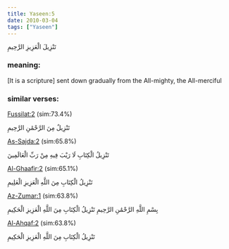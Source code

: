 ```yaml
---
title: Yaseen:5
date: 2010-03-04
tags: ["Yaseen"]
---
```

تَنْزِيلَ الْعَزِيزِ الرَّحِيمِ
### meaning: 
[It is a scripture] sent down gradually from the All-mighty, the All-merciful
### similar verses: 

[Fussilat:2](/41/2) (sim:73.4%)

تَنْزِيلٌ مِنَ الرَّحْمَٰنِ الرَّحِيمِ

[As-Sajda:2](/32/2) (sim:65.8%)

تَنْزِيلُ الْكِتَابِ لَا رَيْبَ فِيهِ مِنْ رَبِّ الْعَالَمِينَ

[Al-Ghaafir:2](/40/2) (sim:65.1%)

تَنْزِيلُ الْكِتَابِ مِنَ اللَّهِ الْعَزِيزِ الْعَلِيمِ

[Az-Zumar:1](/39/1) (sim:63.8%)

بِسْمِ اللَّهِ الرَّحْمَٰنِ الرَّحِيمِ تَنْزِيلُ الْكِتَابِ مِنَ اللَّهِ الْعَزِيزِ الْحَكِيمِ

[Al-Ahqaf:2](/46/2) (sim:63.8%)

تَنْزِيلُ الْكِتَابِ مِنَ اللَّهِ الْعَزِيزِ الْحَكِيمِ
